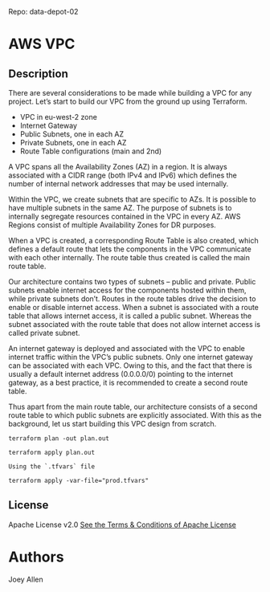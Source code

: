 Repo: data-depot-02

# AWS VPC

## Description

There are several considerations to be made while building a VPC for any project. Let’s start to build our VPC from the ground up using Terraform.

- VPC in eu-west-2 zone
- Internet Gateway
- Public Subnets, one in each AZ
- Private Subnets, one in each AZ
- Route Table configurations (main and 2nd)

A VPC spans all the Availability Zones (AZ) in a region. It is always associated with a CIDR range (both IPv4 and IPv6) which defines the number of internal network addresses that may be used internally.

Within the VPC, we create subnets that are specific to AZs. It is possible to have multiple subnets in the same AZ. The purpose of subnets is to internally segregate resources contained in the VPC in every AZ. AWS Regions consist of multiple Availability Zones for DR purposes.

When a VPC is created, a corresponding Route Table is also created, which defines a default route that lets the components in the VPC communicate with each other internally. The route table thus created is called the main route table.

Our architecture contains two types of subnets – public and private. Public subnets enable internet access for the components hosted within them, while private subnets don’t. Routes in the route tables drive the decision to enable or disable internet access. When a subnet is associated with a route table that allows internet access, it is called a public subnet. Whereas the subnet associated with the route table that does not allow internet access is called private subnet.

An internet gateway is deployed and associated with the VPC to enable internet traffic within the VPC’s public subnets. Only one internet gateway can be associated with each VPC. Owing to this, and the fact that there is usually a default internet address (0.0.0.0/0) pointing to the internet gateway, as a best practice, it is recommended to create a second route table.

Thus apart from the main route table, our architecture consists of a second route table to which public subnets are explicitly associated. With this as the background, let us start building this VPC design from scratch.

```
terraform plan -out plan.out
```

```
terraform apply plan.out
```

```
Using the `.tfvars` file

terraform apply -var-file="prod.tfvars"

```


## License
Apache License v2.0
[See the Terms & Conditions of Apache License](https://www.apache.org/licenses/LICENSE-2.0)

# Authors

Joey Allen